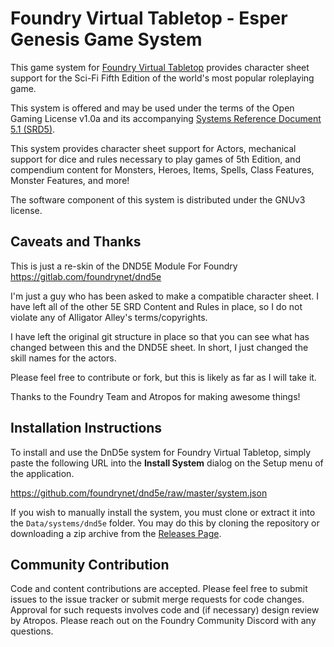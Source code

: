 # Foundry Virtual Tabletop - Esper Genesis Game System

This game system for [Foundry Virtual Tabletop](http://foundryvtt.com) provides character sheet support for the Sci-Fi Fifth Edition of the world's most popular roleplaying game.

This system is offered and may be used under the terms of the Open Gaming License v1.0a and its accompanying
[Systems Reference Document 5.1 (SRD5)](http://media.wizards.com/2016/downloads/DND/SRD-OGL_V5.1.pdf).

This system provides character sheet support for Actors, mechanical support for dice and rules necessary to
play games of 5th Edition, and compendium content for Monsters, Heroes, Items, Spells, Class Features, Monster 
Features, and more!

The software component of this system is distributed under the GNUv3 license.

## Caveats and Thanks
This is just a re-skin of the DND5E Module For Foundry https://gitlab.com/foundrynet/dnd5e

I'm just a guy who has been asked to make a compatible character sheet. I have left all of the other 5E SRD Content and Rules in place, so I do not violate any of Alligator Alley's terms/copyrights.

I have left the original git structure in place so that you can see what has changed between this and the DND5E sheet. In short, I just changed the skill names for the actors.

Please feel free to contribute or fork, but this is likely as far as I will take it.

Thanks to the Foundry Team and Atropos for making awesome things!

## Installation Instructions

To install and use the DnD5e system for Foundry Virtual Tabletop, simply paste the following URL into the 
**Install System** dialog on the Setup menu of the application.

https://github.com/foundrynet/dnd5e/raw/master/system.json

If you wish to manually install the system, you must clone or extract it into the ``Data/systems/dnd5e`` folder. You
may do this by cloning the repository or downloading a zip archive from the
[Releases Page](https://gitlab.com/foundrynet/dnd5e/-/releases).

## Community Contribution

Code and content contributions are accepted. Please feel free to submit issues to the issue tracker or submit merge
requests for code changes. Approval for such requests involves code and (if necessary) design review by Atropos. Please
reach out on the Foundry Community Discord with any questions.